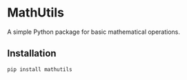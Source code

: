 # MathUtils

A simple Python package for basic mathematical operations.

## Installation

```bash
pip install mathutils